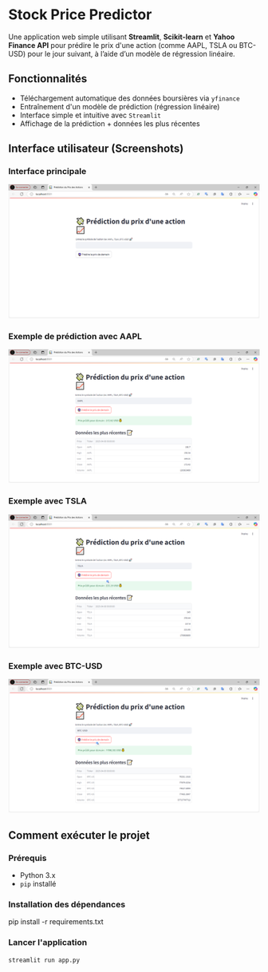 # Stock Price Predictor

Une application web simple utilisant **Streamlit**, **Scikit-learn** et **Yahoo Finance API** pour prédire le prix d'une action (comme AAPL, TSLA ou BTC-USD) pour le jour suivant, à l’aide d’un modèle de régression linéaire.

##  Fonctionnalités

- Téléchargement automatique des données boursières via `yfinance`
- Entraînement d'un modèle de prédiction (régression linéaire)
- Interface simple et intuitive avec `Streamlit`
-  Affichage de la prédiction + données les plus récentes

## Interface utilisateur (Screenshots)

###  Interface principale
<img src="screenshots/1.PNG" width="600"/>

###  Exemple de prédiction avec AAPL
<img src="screenshots/AAPL.PNG" width="600"/>

###  Exemple avec TSLA
<img src="screenshots/TSLA.PNG" width="600"/>

###  Exemple avec BTC-USD
<img src="screenshots/BTC-USD.PNG" width="600"/>


## Comment exécuter le projet

###  Prérequis
- Python 3.x
- `pip` installé

### Installation des dépendances


pip install -r requirements.txt

### Lancer l'application
```bash
streamlit run app.py
